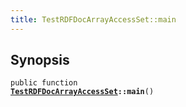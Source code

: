```yaml
---
title: TestRDFDocArrayAccessSet::main
---
```


## Synopsis

<code>public function <b><a href="TestRDFDocArrayAccessSet">TestRDFDocArrayAccessSet</a>::main</b>()</code>

